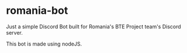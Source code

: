 # romania-bot

Just a simple Discord Bot built for Romania's BTE Project team's Discord server.

This bot is made using nodeJS.
